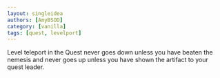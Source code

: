```yaml
---
layout: singleidea
authors: [AmyBSOD]
category: [vanilla]
tags: [quest, levelport]
---
```

Level teleport in the Quest never goes down unless you have beaten the nemesis and never goes up unless you have shown the artifact to your quest leader.
